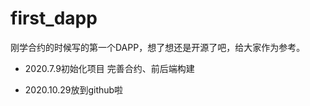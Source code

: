 # first_dapp
刚学合约的时候写的第一个DAPP，想了想还是开源了吧，给大家作为参考。

- 2020.7.9初始化项目
    完善合约、前后端构建

- 2020.10.29放到github啦